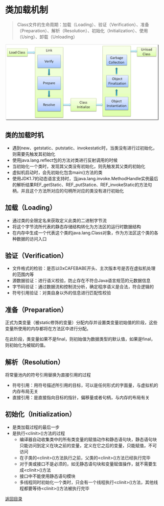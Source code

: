 # 类加载机制
>Class文件的生命周期：加载（Loading）、验证（Verification）、准备（Preparation）、解析（Resolution）、初始化（Initialization）、使用（Using）、卸载（Unloading）

![](./img/class_loading_1.png)

## 类的加载时机
* 遇到new、getstatic、putstatic、invokestatic时，当类没有进行过初始化，则需要先触发其初始化
* 使用java.lang.reflect包的方法对类进行反射调用的时候
* 当初始化一个类时，发现其父类没有初始化，则先触发其父类的初始化
* 虚拟机启动时，会先初始化包含main()方法的类
* 使用JDK1.7的动态语言支持时，当java.lang.invoke.MethodHandle实例最后的解析结果REF_getStatic、REF_putStatice、REF_invokeStatic的方法句柄，并且这个方法所对应的句柄所对应的类没有进行初始化

## 加载（Loading）
* 通过类的全限定名来获取定义此类的二进制字节流
* 将这个字节流所代表的静态存储结构转化为方法区的运行时数据结构
* 在内存中生成一个代表这个类的java.lang.Class对象，作为方法区这个类的各种数据的访问入口

## 验证（Verification）
* 文件格式的检验：是否以0xCAFEBABE开头、主次版本号是否在虚拟机处理的范围内等
* 源数据验证：进行语义校验，防止存在不符合Java语言规范的元数据信息
* 字节码验证：通过数据流和控制流分析，确定程序语义是合法，符合逻辑的
* 符号引用验证：对类自身以外的信息进行匹配性校验

## 准备（Preparation）
正式为类变量（被static修饰的变量）分配内存并设置类变量初始值的阶段，这些变量所使用的内存都将在方法区中进行分配。

在此阶段，类变量如果不是final，则初始值为数据类型的默认值，如果是final，则初始化为被赋的值。

## 解析（Resolution）
将常量池内的符号引用替换为直接引用的过程
* 符号引用：用符号描述所引用的目标，可以是任何形式的字面量，与虚拟机的内存布局无关
* 直接引用：是直接指向目标的指针，偏移量或者句柄，与内存的布局有关

## 初始化（Initialization）
* 是类加载过程的最后一步
* 是执行\<clinit\>()方法的过程
    * 编译器自动收集类中的所有类变量的赋值动作和静态语句块，静态语句块只能访问到定义在块之前的变量，定义在它之后的变量，只能赋值，不可访问
    * 在子类的\<clinit\>()方法执行之前，父类的\<clinit\>()方法已经执行完毕
    * 对于类或接口不是必须的，如无静态语句块和变量赋值操作，就不需要生成\<clinit\>()方法
    * 接口中不能使用静态语句模块
    * 多线程同时初始化一个类时，只会有一个线程执行\<clinit\>()方法，其他线程都要等待\<clinit\>()方法被执行完毕

[返回目录](../CONTENTS.md)